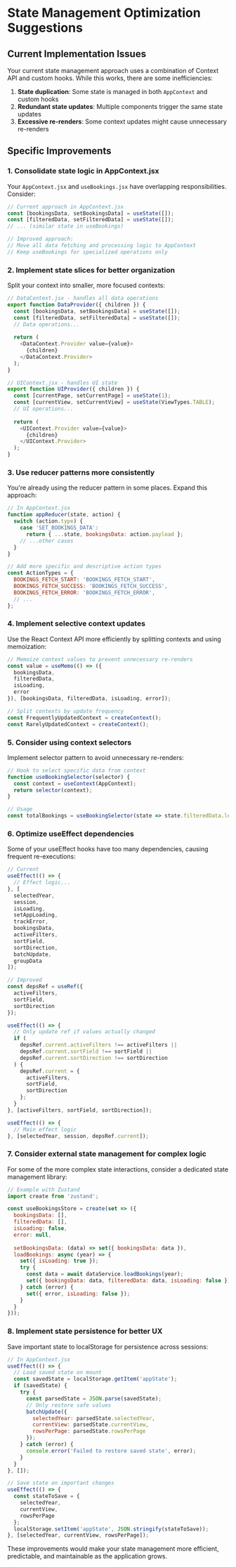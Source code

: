 # State Management Optimization Suggestions

## Current Implementation Issues

Your current state management approach uses a combination of Context API and custom hooks. While this works, there are some inefficiencies:

1. **State duplication**: Some state is managed in both `AppContext` and custom hooks
2. **Redundant state updates**: Multiple components trigger the same state updates
3. **Excessive re-renders**: Some context updates might cause unnecessary re-renders

## Specific Improvements

### 1. Consolidate state logic in AppContext.jsx

Your `AppContext.jsx` and `useBookings.jsx` have overlapping responsibilities. Consider:

```javascript
// Current approach in AppContext.jsx
const [bookingsData, setBookingsData] = useState([]);
const [filteredData, setFilteredData] = useState([]);
// ... (similar state in useBookings)

// Improved approach:
// Move all data fetching and processing logic to AppContext
// Keep useBookings for specialized operations only
```

### 2. Implement state slices for better organization

Split your context into smaller, more focused contexts:

```javascript
// DataContext.jsx - handles all data operations
export function DataProvider({ children }) {
  const [bookingsData, setBookingsData] = useState([]);
  const [filteredData, setFilteredData] = useState([]);
  // Data operations...
  
  return (
    <DataContext.Provider value={value}>
      {children}
    </DataContext.Provider>
  );
}

// UIContext.jsx - handles UI state
export function UIProvider({ children }) {
  const [currentPage, setCurrentPage] = useState(1);
  const [currentView, setCurrentView] = useState(ViewTypes.TABLE);
  // UI operations...
  
  return (
    <UIContext.Provider value={value}>
      {children}
    </UIContext.Provider>
  );
}
```

### 3. Use reducer patterns more consistently

You're already using the reducer pattern in some places. Expand this approach:

```javascript
// In AppContext.jsx
function appReducer(state, action) {
  switch (action.type) {
    case 'SET_BOOKINGS_DATA':
      return { ...state, bookingsData: action.payload };
    // ...other cases
  }
}

// Add more specific and descriptive action types
const ActionTypes = {
  BOOKINGS_FETCH_START: 'BOOKINGS_FETCH_START',
  BOOKINGS_FETCH_SUCCESS: 'BOOKINGS_FETCH_SUCCESS',
  BOOKINGS_FETCH_ERROR: 'BOOKINGS_FETCH_ERROR',
  // ...
};
```

### 4. Implement selective context updates

Use the React Context API more efficiently by splitting contexts and using memoization:

```javascript
// Memoize context values to prevent unnecessary re-renders
const value = useMemo(() => ({
  bookingsData,
  filteredData,
  isLoading,
  error
}), [bookingsData, filteredData, isLoading, error]);

// Split contexts by update frequency
const FrequentlyUpdatedContext = createContext();
const RarelyUpdatedContext = createContext();
```

### 5. Consider using context selectors

Implement selector pattern to avoid unnecessary re-renders:

```javascript
// Hook to select specific data from context
function useBookingSelector(selector) {
  const context = useContext(AppContext);
  return selector(context);
}

// Usage
const totalBookings = useBookingSelector(state => state.filteredData.length);
```

### 6. Optimize useEffect dependencies

Some of your useEffect hooks have too many dependencies, causing frequent re-executions:

```javascript
// Current
useEffect(() => {
  // Effect logic...
}, [
  selectedYear, 
  session, 
  isLoading, 
  setAppLoading, 
  trackError, 
  bookingsData,
  activeFilters, 
  sortField, 
  sortDirection,
  batchUpdate,
  groupData
]);

// Improved
const depsRef = useRef({
  activeFilters,
  sortField,
  sortDirection
});

useEffect(() => {
  // Only update ref if values actually changed
  if (
    depsRef.current.activeFilters !== activeFilters ||
    depsRef.current.sortField !== sortField ||
    depsRef.current.sortDirection !== sortDirection
  ) {
    depsRef.current = {
      activeFilters,
      sortField,
      sortDirection
    };
  }
}, [activeFilters, sortField, sortDirection]);

useEffect(() => {
  // Main effect logic
}, [selectedYear, session, depsRef.current]);
```

### 7. Consider external state management for complex logic

For some of the more complex state interactions, consider a dedicated state management library:

```javascript
// Example with Zustand
import create from 'zustand';

const useBookingsStore = create(set => ({
  bookingsData: [],
  filteredData: [],
  isLoading: false,
  error: null,
  
  setBookingsData: (data) => set({ bookingsData: data }),
  loadBookings: async (year) => {
    set({ isLoading: true });
    try {
      const data = await dataService.loadBookings(year);
      set({ bookingsData: data, filteredData: data, isLoading: false });
    } catch (error) {
      set({ error, isLoading: false });
    }
  }
}));
```

### 8. Implement state persistence for better UX

Save important state to localStorage for persistence across sessions:

```javascript
// In AppContext.jsx
useEffect(() => {
  // Load saved state on mount
  const savedState = localStorage.getItem('appState');
  if (savedState) {
    try {
      const parsedState = JSON.parse(savedState);
      // Only restore safe values
      batchUpdate({
        selectedYear: parsedState.selectedYear,
        currentView: parsedState.currentView,
        rowsPerPage: parsedState.rowsPerPage
      });
    } catch (error) {
      console.error('Failed to restore saved state', error);
    }
  }
}, []);

// Save state on important changes
useEffect(() => {
  const stateToSave = {
    selectedYear,
    currentView,
    rowsPerPage
  };
  localStorage.setItem('appState', JSON.stringify(stateToSave));
}, [selectedYear, currentView, rowsPerPage]);
```

These improvements would make your state management more efficient, predictable, and maintainable as the application grows.
